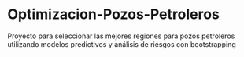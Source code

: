 # Optimizacion-Pozos-Petroleros
Proyecto para seleccionar las mejores regiones para pozos petroleros utilizando modelos predictivos y análisis de riesgos con bootstrapping
